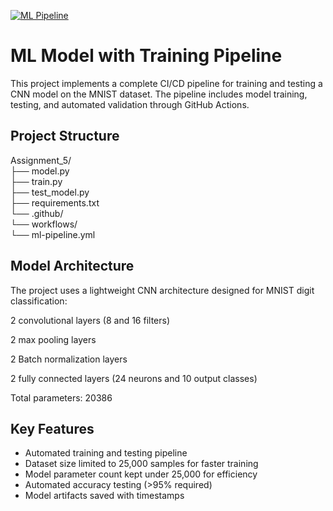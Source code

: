 [![ML Pipeline](https://github.com/GajananKuchgave/Assignment_5/actions/workflows/ml-pipeline.yml/badge.svg)](https://github.com/GajananKuchgave/Assignment_5/actions/workflows/ml-pipeline.yml)
 
 # **ML Model with Training Pipeline**
 This project implements a complete CI/CD pipeline for training and testing a CNN model on the MNIST dataset.
 The pipeline includes model training, testing, and automated validation through GitHub Actions.

 ## Project Structure
 Assignment_5/<br>
├── model.py <br>
├── train.py <br>
├── test_model.py <br>
├── requirements.txt<br>
└── .github/<br>
    └── workflows/<br>
        └── ml-pipeline.yml<br>

## Model Architecture
The project uses a lightweight CNN architecture designed for MNIST digit classification:

2 convolutional layers (8 and 16 filters) 

2 max pooling layers

2 Batch normalization layers

2 fully connected layers (24 neurons and 10 output classes)

Total parameters: 20386

## Key Features
* Automated training and testing pipeline
* Dataset size limited to 25,000 samples for faster training
* Model parameter count kept under 25,000 for efficiency
* Automated accuracy testing (>95% required)
* Model artifacts saved with timestamps
 


  
